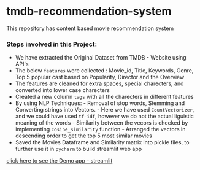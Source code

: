 # tmdb-recommendation-system

This repository has content based movie recommendation  system



### Steps involved in this Project:

- We have extracted the Original Dataset from TMDB - Website using API's 
- The below `features` were collected :
         Movie_id, Title, Keywords, Genre, Top 5 popular cast based on Popularity, Director and the Overview
- The features are cleaned for extra spaces, special charecters, and converted into lower case charecters
- Created a new column `tags` with all the charecters in different features
- By using NLP Techniques:
       - Removal of stop words, Stemming and Converting strings into Vectors. 
       - Here we have used `CountVectorizer`, and we could have used `tf-idf`, however we do not the actual liguistic meaning of the words
       - Similarity between the vecors is checked by implementing `cosine_similarity` function
       - Arranged the vectors in descending order to get the top 5 most similar movies
- Saved the Movies Dataframe and Similarity matrix into pickle files, to further use it in `pycharm` to build streamlit web app 


[click here to see the Demo app - streamlit](https://share.streamlit.io/rajshekar-2021/tmdb-recommendation-system/main/tmdb-app-final.py)

